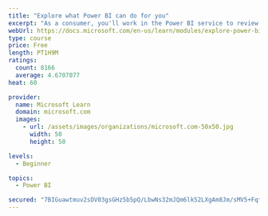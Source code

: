 ```yaml
---
title: "Explore what Power BI can do for you"
excerpt: "As a consumer, you'll work in the Power BI service to review and interact with content that has been shared with you. This module provides the foundational information that you need to work effectively in the Power BI service."
webUrl: https://docs.microsoft.com/en-us/learn/modules/explore-power-bi-service/
type: course
price: Free
length: PT1H9M
ratings:
  count: 8166
  average: 4.6707077
heat: 60

provider:
  name: Microsoft Learn
  domain: microsoft.com
  images:
    - url: /assets/images/organizations/microsoft.com-50x50.jpg
      width: 50
      height: 50

levels:
  - Beginner

topics:
  - Power BI

secured: "7BIGuawtmuv2sDV03gsGHz5b5pQ/LbwNs32mJQm6lk52LXgAm8Jm/sMV5+FqfWvwobODrE+v6e2KebQkiMFYAr8tGRxo5Xj1Dduxt+yDpk1/KmGZH0x2439eIiiE7+48sCBPJMVoch4G63F61OC8YIP9i9C9sh7qij1tYl/wyY7lwX5ySM0TapbQR9gdC4QCbRpiKIVILLWyfNY2vwazwVHPHg0+gB8nsRl18PEdfE5i1jcpv43rMXJSDvH5mMTmH/soyk4DV5dbvX+KVLrldJZJ0eqCUe0CCR51GRxqgkuwFOEWUDg7vxjhat3rNPoHwQA/iAuVyc9lGtm/3XJC4qAtAoVVNUXp6adnA14qob9bnyF6UHTZJcWmauEygshoOHLMSw8AO8qKl1X/EuD1dalAUUwlT5Q/Yr/iVA0C7J8=;kp+ULHtUgLScmjviZe11PQ=="
---
```



